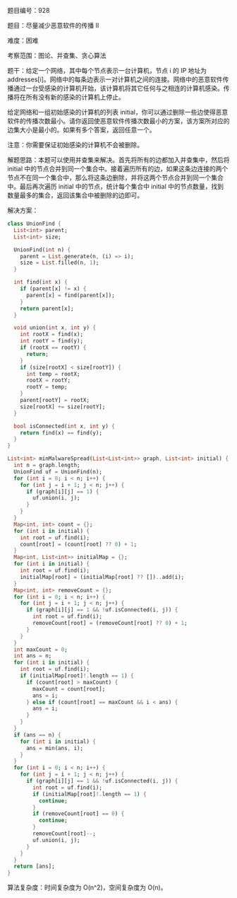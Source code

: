 题目编号：928

题目：尽量减少恶意软件的传播 II

难度：困难

考察范围：图论、并查集、贪心算法

题干：给定一个网络，其中每个节点表示一台计算机，节点 i 的 IP 地址为 addresses[i]。网络中的每条边表示一对计算机之间的连接。网络中的恶意软件传播通过一台受感染的计算机开始，该计算机将其它任何与之相连的计算机感染。传播将在所有没有新的感染的计算机上停止。

给定网络和一组初始感染的计算机的列表 initial，你可以通过删除一些边使得恶意软件的传播次数最小。请你返回使恶意软件传播次数最小的方案，该方案所对应的边集大小是最小的。如果有多个答案，返回任意一个。

注意：你需要保证初始感染的计算机不会被删除。

解题思路：本题可以使用并查集来解决。首先将所有的边都加入并查集中，然后将 initial 中的节点合并到同一个集合中。接着遍历所有的边，如果这条边连接的两个节点不在同一个集合中，那么将这条边删除，并将这两个节点合并到同一个集合中。最后再次遍历 initial 中的节点，统计每个集合中 initial 中的节点数量，找到数量最多的集合，返回该集合中被删除的边即可。

解决方案：

```dart
class UnionFind {
  List<int> parent;
  List<int> size;

  UnionFind(int n) {
    parent = List.generate(n, (i) => i);
    size = List.filled(n, 1);
  }

  int find(int x) {
    if (parent[x] != x) {
      parent[x] = find(parent[x]);
    }
    return parent[x];
  }

  void union(int x, int y) {
    int rootX = find(x);
    int rootY = find(y);
    if (rootX == rootY) {
      return;
    }
    if (size[rootX] < size[rootY]) {
      int temp = rootX;
      rootX = rootY;
      rootY = temp;
    }
    parent[rootY] = rootX;
    size[rootX] += size[rootY];
  }

  bool isConnected(int x, int y) {
    return find(x) == find(y);
  }
}

List<int> minMalwareSpread(List<List<int>> graph, List<int> initial) {
  int n = graph.length;
  UnionFind uf = UnionFind(n);
  for (int i = 0; i < n; i++) {
    for (int j = i + 1; j < n; j++) {
      if (graph[i][j] == 1) {
        uf.union(i, j);
      }
    }
  }
  Map<int, int> count = {};
  for (int i in initial) {
    int root = uf.find(i);
    count[root] = (count[root] ?? 0) + 1;
  }
  Map<int, List<int>> initialMap = {};
  for (int i in initial) {
    int root = uf.find(i);
    initialMap[root] = (initialMap[root] ?? [])..add(i);
  }
  Map<int, int> removeCount = {};
  for (int i = 0; i < n; i++) {
    for (int j = i + 1; j < n; j++) {
      if (graph[i][j] == 1 && !uf.isConnected(i, j)) {
        int root = uf.find(i);
        removeCount[root] = (removeCount[root] ?? 0) + 1;
      }
    }
  }
  int maxCount = 0;
  int ans = n;
  for (int i in initial) {
    int root = uf.find(i);
    if (initialMap[root]!.length == 1) {
      if (count[root] > maxCount) {
        maxCount = count[root];
        ans = i;
      } else if (count[root] == maxCount && i < ans) {
        ans = i;
      }
    }
  }
  if (ans == n) {
    for (int i in initial) {
      ans = min(ans, i);
    }
  }
  for (int i = 0; i < n; i++) {
    for (int j = i + 1; j < n; j++) {
      if (graph[i][j] == 1 && !uf.isConnected(i, j)) {
        int root = uf.find(i);
        if (initialMap[root]!.length == 1) {
          continue;
        }
        if (removeCount[root] == 0) {
          continue;
        }
        removeCount[root]--;
        uf.union(i, j);
      }
    }
  }
  return [ans];
}
```

算法复杂度：时间复杂度为 O(n^2)，空间复杂度为 O(n)。